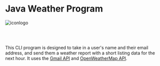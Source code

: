 # Java Weather Program


![iconlogo](https://github.com/trisolix/JavaWeatherProgram/assets/50545626/8a31e2e5-51ef-4b85-a8c0-012ae1d49d60)


</br>
</br>



This CLI program is designed to take in a user's name and their email address, and send them a weather report with a short listing data for the next hour.
It uses the [Gmail API](https://developers.google.com/gmail/api/guides) and [OpenWeatherMap API](https://openweathermap.org/api).
